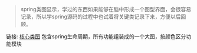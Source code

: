 >spring类图显示，学过的东西如果能够在脑中形成一个图型界面，会很容易记录，所以学spring源码的过程中也试着将关键类记录下来，方便以后回顾。

链接: [核心类图](https://cloud.fynote.com/share/d/IOmpUJfy) 包含spring生命周期，所有功能组装成的一个大图，按颜色区分功能模块